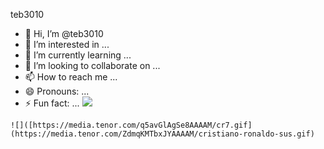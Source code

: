 teb3010 
- 👋 Hi, I’m @teb3010
- 👀 I’m interested in ...
- 🌱 I’m currently learning ...
- 💞️ I’m looking to collaborate on ...
- 📫 How to reach me ...
- 😄 Pronouns: ...
- ⚡ Fun fact: ...
  ![](https://media1.tenor.com/m/swjm8N2UEwgAAAAC/homer.gif)
<!---
teb3010/teb3010 is a ✨ special ✨ repository because its `README.md` (this file) appears on your GitHub profile.
You can click the Preview link to take a look at your changes.
--->
    ![]([https://media.tenor.com/q5avGlAgSe8AAAAM/cr7.gif](https://media.tenor.com/ZdmqKMTbxJYAAAAM/cristiano-ronaldo-sus.gif)
  
